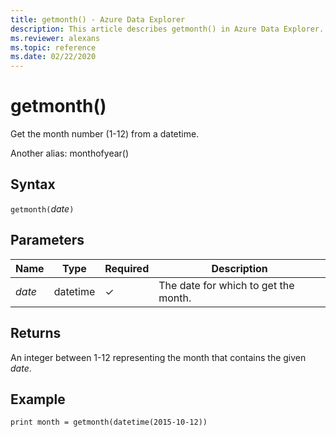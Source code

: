 ```yaml
---
title: getmonth() - Azure Data Explorer
description: This article describes getmonth() in Azure Data Explorer.
ms.reviewer: alexans
ms.topic: reference
ms.date: 02/22/2020
---
```

# getmonth()

Get the month number (1-12) from a datetime.

Another alias: monthofyear()

## Syntax

`getmonth(`*date*`)`

## Parameters

| Name | Type | Required | Description |
|--|--|--|--|
| *date* | datetime | &check; | The date for which to get the month. |

## Returns

An integer between 1-12 representing the month that contains the given *date*.
## Example

<!-- csl: https://help.kusto.windows.net/Samples -->
```kusto
print month = getmonth(datetime(2015-10-12))
```
